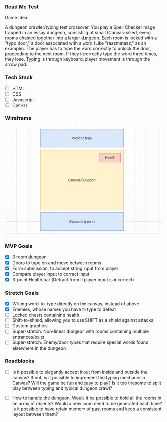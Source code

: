 ### Read Me Test

Game Idea:

A dungeon crawler/typing test crossover. You play a Spell Checker mage trapped in an essay dungeon, consisting
of small (Canvas-sized, even) rooms chained together into a larger dungeon. Each room is locked with a "typo door,"
a door associated with a word (Like "razzmatazz," as an example). The player has to type the word correctly to unlock the door,
proceeding to the next room. If they incorrectly type the word three times, they lose. Typing is through keyboard, player movement
is through the arrow pad.

### Tech Stack

- [ ] HTML
- [ ] CSS
- [ ] Javascript
- [ ] Canvas

### Wireframe

![GitHub Logo](Untitled.png)

### MVP Goals

- [x] 3 room dungeon
- [x] Doors to type on and move between rooms
- [x] Form submission, to accept string input from player
- [x] Compare player input to correct input
- [x] 3-point Health bar (Detract from if player input is incorrect)

### Stretch Goals

- [x] Writing word-to-type directly on the canvas, instead of above
- [x] Enemies, whose names you have to type to defeat
- [ ] Locked chests containing health
- [ ] Shift-to-shield, allowing you to use SHIFT as a shield against attacks
- [ ] Custom graphics
- [ ] Super-stretch: Non-linear dungeon with rooms containing multiple entrances/exits
- [ ] Super-stretch: Enemy/door types that require special words found elsewhere in the dungeon

### Roadblocks

- [ ] Is it possible to elegantly accept input from inside and outside the canvas?
If not, is it possible to implement the typing mechanic in Canvas?
Will the game be fun and easy to play? Is it too tiresome to split play between typing and typical dungeon crawl?

- [ ] How to handle the dungeon. Would it be possible to hold all the rooms in an array of objects? Would a new room need to be generated each time? Is it possible to 
have retain memory of past rooms and keep a consistent layout between them?
